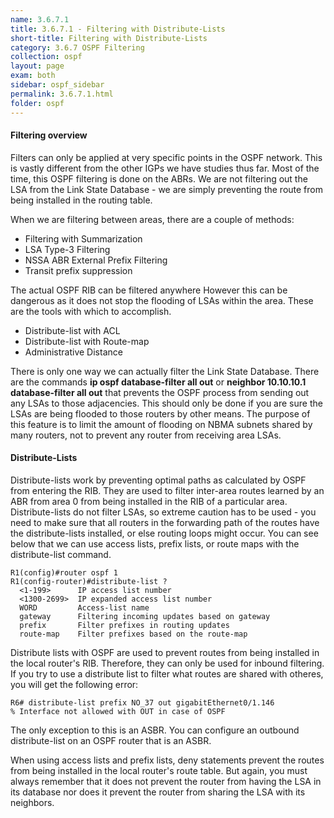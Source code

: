 ```yaml
---
name: 3.6.7.1
title: 3.6.7.1 - Filtering with Distribute-Lists
short-title: Filtering with Distribute-Lists
category: 3.6.7 OSPF Filtering
collection: ospf
layout: page
exam: both
sidebar: ospf_sidebar
permalink: 3.6.7.1.html
folder: ospf
---
```

#### Filtering overview
Filters can only be applied at very specific points in the OSPF network. This is vastly different from the other IGPs we have studies thus far. Most of the time, this OSPF filtering is done on the ABRs. We are not filtering out the LSA from the Link State Database - we are simply preventing the route from being installed in the routing table.

When we are filtering between areas, there are a couple of methods:
- Filtering with Summarization
- LSA Type-3 Filtering
- NSSA ABR External Prefix Filtering
- Transit prefix suppression

The actual OSPF RIB can be filtered anywhere However this can be dangerous as it does not stop the flooding of LSAs within the area. These are the tools with which to accomplish.
- Distribute-list with ACL
- Distribute-list with Route-map
- Administrative Distance

There is only one way we can actually filter the Link State Database. There are the commands **ip ospf database-filter all out** or **neighbor 10.10.10.1 database-filter all out** that prevents the OSPF process from sending out any LSAs to those adjacencies. This should only be done if you are sure the LSAs are being flooded to those routers by other means. The purpose of this feature is to limit the amount of flooding on NBMA subnets shared by many routers, not to prevent any router from receiving area LSAs.


#### Distribute-Lists
Distribute-lists work by preventing optimal paths as calculated by OSPF from entering the RIB. They are used to filter inter-area routes learned by an ABR from area 0 from being installed in the RIB of a particular area. Distribute-lists do not filter LSAs, so extreme caution has to be used - you need to make sure that all routers in the forwarding path of the routes have the distribute-lists installed, or else routing loops might occur. You can see below that we can use access lists, prefix lists, or route maps with the distribute-list command.

```
R1(config)#router ospf 1
R1(config-router)#distribute-list ?
  <1-199>      IP access list number
  <1300-2699>  IP expanded access list number
  WORD         Access-list name
  gateway      Filtering incoming updates based on gateway
  prefix       Filter prefixes in routing updates
  route-map    Filter prefixes based on the route-map
```

Distribute lists with OSPF are used to prevent routes from being installed in the local router's RIB. Therefore, they can only be used for inbound filtering. If you try to use a distribute list to filter what routes are shared with otheres, you will get the following error:
```
R6# distribute-list prefix NO_37 out gigabitEthernet0/1.146
% Interface not allowed with OUT in case of OSPF
```
The only exception to this is an ASBR. You can configure an outbound distribute-list on an OSPF router that is an ASBR.


When using access lists and prefix lists, deny statements prevent the routes from being installed in the local router's route table. But again, you must always remember that it does not prevent the router from having the LSA in its database nor does it prevent the router from sharing the LSA with its neighbors.
